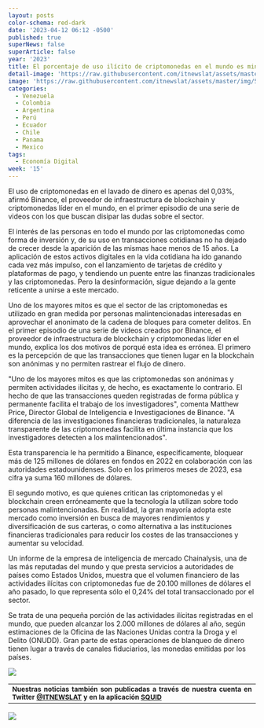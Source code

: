 ```yaml
---
layout: posts
color-schema: red-dark
date: '2023-04-12 06:12 -0500'
published: true
superNews: false
superArticle: false
year: '2023'
title: El porcentaje de uso ilícito de criptomonedas en el mundo es minúsculo
detail-image: 'https://raw.githubusercontent.com/itnewslat/assets/master/img/1024x680/?-g.jpg'
image: 'https://raw.githubusercontent.com/itnewslat/assets/master/img/540x320/?-p.jpg'
categories:
  - Venezuela
  - Colombia
  - Argentina
  - Perú
  - Ecuador
  - Chile
  - Panama
  - Mexico
tags:
  - Economía Digital
week: '15'
---
```

El uso de criptomonedas en el lavado  de dinero es apenas del 0,03%, afirmó Binance,  el proveedor de infraestructura de blockchain y criptomonedas líder en el mundo, en el primer episodio de una serie de videos con los que buscan  disipar las dudas sobre el sector.
 
El interés de las personas en todo el mundo por las criptomonedas como forma de inversión y, de su uso en transacciones cotidianas no ha dejado de crecer desde la aparición de las mismas hace menos de 15 años. La aplicación de estos activos digitales en la vida cotidiana ha ido ganando cada vez más impulso, con el lanzamiento de tarjetas de crédito y plataformas de pago, y tendiendo un puente entre las finanzas tradicionales y las criptomonedas. Pero la desinformación, sigue dejando a la gente reticente a unirse a este mercado.
 
Uno de los mayores mitos es que el sector de las criptomonedas es utilizado en gran medida por personas malintencionadas interesadas en aprovechar el anonimato de la cadena de bloques para cometer delitos. En el primer episodio de una serie de videos creados por Binance, el proveedor de infraestructura de blockchain y criptomonedas líder en el mundo, explica los dos motivos de porqué esta idea es errónea. El primero es la percepción de que las transacciones que tienen lugar en la blockchain son anónimas y no permiten rastrear el flujo de dinero.
 
"Uno de los mayores mitos es que las criptomonedas son anónimas y permiten actividades ilícitas y, de hecho, es exactamente lo contrario. El hecho de que las transacciones queden registradas de forma pública y permanente facilita el trabajo de los investigadores", comenta Matthew Price, Director Global de Inteligencia e Investigaciones de Binance. "A diferencia de las investigaciones financieras tradicionales, la naturaleza transparente de las criptomonedas facilita en última instancia que los investigadores detecten a los malintencionados".
 
Esta transparencia le ha permitido a Binance, específicamente, bloquear más de 125 millones de dólares en fondos en 2022 en colaboración con las autoridades estadounidenses. Solo en los primeros meses de 2023, esa cifra ya suma 160 millones de dólares.
 
El segundo motivo, es que quienes critican las criptomonedas y el blockchain creen erróneamente que la tecnología la utilizan sobre todo personas malintencionadas. En realidad, la gran mayoría adopta este mercado como inversión en busca de mayores rendimientos y diversificación de sus carteras, o como alternativa a las instituciones financieras tradicionales para reducir los costes de las transacciones y aumentar su velocidad.
 
Un informe de la empresa de inteligencia de mercado Chainalysis, una de las más reputadas del mundo y que presta servicios a autoridades de países como Estados Unidos, muestra que el volumen financiero de las actividades ilícitas con criptomonedas fue de 20.100 millones de dólares el año pasado, lo que representa sólo el 0,24% del total transaccionado por el sector.
 
Se trata de una pequeña porción de las actividades ilícitas registradas en el mundo, que pueden alcanzar los 2.000 millones de dólares al año, según estimaciones de la Oficina de las Naciones Unidas contra la Droga y el Delito (ONUDD). Gran parte de estas operaciones de blanqueo de dinero tienen lugar a través de canales fiduciarios, las monedas emitidas por los países. 

![](https://raw.githubusercontent.com/itnewslat/assets/master/img/540x320/?-p.jpg)

<table style="height: 42px;" width="569">
<tbody>
<tr>
<td style="text-align: justify;"><sub><strong>Nuestras noticias también son publicadas a través de nuestra cuenta en Twitter <a href="https://twitter.com/itnewslat?lang=es">@ITNEWSLAT</a> y en la aplicación <a href="https://squidapp.co/en/">SQUID</a></strong></sub></td>
</tr>
</tbody>
</table>
<img src="https://tracker.metricool.com/c3po.jpg?hash=56f88a41e39ab42c063cc51676587a04"/>